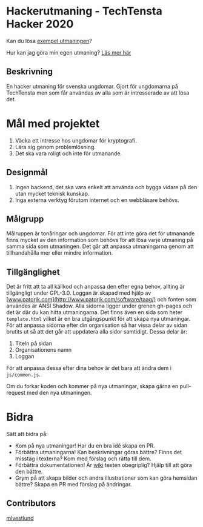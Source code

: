 # Hackerutmaning - TechTensta Hacker 2020

Kan du lösa [exempel utmaningen](https://rickardlofberg.github.io/hackerutmaning/index.html)?

Hur kan jag göra min egen utmaning? [Läs mer här](https://github.com/rickardlofberg/hackerutmaning/wiki)

## Beskrivning

En hacker utmaning för svenska ungdomar. Gjort för ungdomarna på TechTensta men som får användas av alla som är intresserade av att lösa det.

# Mål med projektet

1. Väcka ett intresse hos ungdomar för kryptografi.
2. Lära sig genom problemlösning.
3. Det ska vara roligt och inte för utmanande.

## Designmål

1. Ingen backend, det ska vara enkelt att använda och bygga vidare på den utan mycket teknisk kunskap.
2. Inga externa verktyg förutom internet och en webbläsare behövs.

## Målgrupp

Målruppen är tonåringar och ungdomar. För att inte göra det för utmanande finns mycket av den information som behövs för att lösa varje utmaning på samma sida som utmaningen. Det går att anpassa utmaningarna genom att tillhandahålla mer eller mindre information.

## Tillgänglighet

Det är fritt att ta all källkod och anpassa den efter egna behov, allting är tillgängligt under GPL-3.0.
Loggan är skapad med hjälp av [www.patorjk.com](http://www.patorjk.com/software/taag/) och fonten som användes är ANSI Shadow.
Alla sidorna ligger under grenen gh-pages och det är där du kan hitta utmaningarna. Det finns även en sida som heter `template.html` vilket är en bra utgångspunkt för att skapa nya utmaningar.
För att anpassa sidorna efter din organisation så har vissa delar av sidan brutits ut så att det går att uppdatera alla sidor samtidigt. Dessa delar är:
1. Titeln på sidan
2. Organisationens namn
3. Loggan

För att anpassa dessa efter dina behov är det bara att ändra dem i `js/common.js`. 

Om du forkar koden och kommer på nya utmaningar, skapa gärna en pull-request med den nya utmaningen.

# Bidra

Sätt att bidra på:
- Kom på nya utmaningar! Har du en bra idé skapa en PR.
- Förbättra utmaningarna! Kan beskrivningar göras bättre? Finns det misstag i texterna? Kom med förslag och rätta till dem.
- Förbättra dokumentationen! Är [wiki](https://github.com/rickardlofberg/hackerutmaning/wiki) texten obegriplig? Hjälp till att göra den bättre.
- Grym på att skapa bilder och andra illustrationer som kan göra hemsidan bättre? Skapa en PR med förslag på ändringar.


## Contributors

[mlvestlund](https://github.com/mlvestlund)
